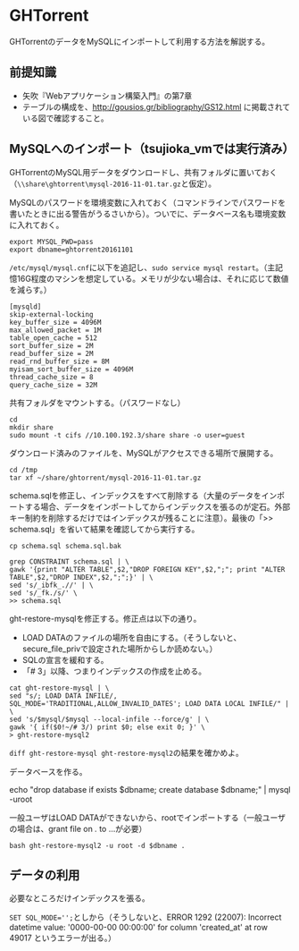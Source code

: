 # GHTorrent

GHTorrentのデータをMySQLにインポートして利用する方法を解説する。

## 前提知識

* 矢吹『Webアプリケーション構築入門』の第7章
* テーブルの構成を、http://gousios.gr/bibliography/GS12.html に掲載されている図で確認すること。

## MySQLへのインポート（tsujioka_vmでは実行済み）

GHTorrentのMySQL用データをダウンロードし、共有フォルダに置いておく（`\\share\ghtorrent\mysql-2016-11-01.tar.gz`と仮定）。

MySQLのパスワードを環境変数に入れておく（コマンドラインでパスワードを書いたときに出る警告がうるさいから）。ついでに、データベース名も環境変数に入れておく。

```
export MYSQL_PWD=pass
export dbname=ghtorrent20161101
```

`/etc/mysql/mysql.cnf`に以下を追記し、`sudo service mysql restart`。（主記憶16G程度のマシンを想定している。メモリが少ない場合は、それに応じて数値を減らす。）

```
[mysqld]
skip-external-locking
key_buffer_size = 4096M
max_allowed_packet = 1M
table_open_cache = 512
sort_buffer_size = 2M
read_buffer_size = 2M
read_rnd_buffer_size = 8M
myisam_sort_buffer_size = 4096M
thread_cache_size = 8
query_cache_size = 32M
```

共有フォルダをマウントする。（パスワードなし）

```
cd
mkdir share
sudo mount -t cifs //10.100.192.3/share share -o user=guest
```

ダウンロード済みのファイルを、MySQLがアクセスできる場所で展開する。

```
cd /tmp
tar xf ~/share/ghtorrent/mysql-2016-11-01.tar.gz
```

schema.sqlを修正し、インデックスをすべて削除する（大量のデータをインポートする場合、データをインポートしてからインデックスを張るのが定石。外部キー制約を削除するだけではインデックスが残ることに注意）。最後の「>> schema.sql」を省いて結果を確認してから実行する。

```
cp schema.sql schema.sql.bak

grep CONSTRAINT schema.sql | \
gawk '{print "ALTER TABLE",$2,"DROP FOREIGN KEY",$2,";"; print "ALTER TABLE",$2,"DROP INDEX",$2,";";}' | \
sed 's/_ibfk_.//' | \
sed 's/_fk./s/' \
>> schema.sql
```

ght-restore-mysqlを修正する。修正点は以下の通り。

* LOAD DATAのファイルの場所を自由にする。（そうしないと、secure_file_privで設定された場所からしか読めない。）
* SQLの宣言を緩和する。
* 「# 3」以降、つまりインデックスの作成を止める。

```
cat ght-restore-mysql | \
sed "s/; LOAD DATA INFILE/, SQL_MODE='TRADITIONAL,ALLOW_INVALID_DATES'; LOAD DATA LOCAL INFILE/" | \
sed 's/$mysql/$mysql --local-infile --force/g' | \
gawk '{ if($0!~/# 3/) print $0; else exit 0; }' \
> ght-restore-mysql2
```

`diff ght-restore-mysql ght-restore-mysql2`の結果を確かめよ。

データベースを作る。

echo "drop database if exists $dbname; create database $dbname;" | mysql -uroot

一般ユーザはLOAD DATAができないから、rootでインポートする（一般ユーザの場合は、grant file on *.* to ...が必要）

```
bash ght-restore-mysql2 -u root -d $dbname .
```

## データの利用

必要なところだけインデックスを張る。

`SET SQL_MODE='';`としから（そうしないと、ERROR 1292 (22007): Incorrect datetime value: '0000-00-00 00:00:00' for column 'created_at' at row 49017 というエラーが出る。）

